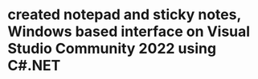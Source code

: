 # created notepad and sticky notes, Windows based interface on Visual Studio Community 2022 using C#.NET
